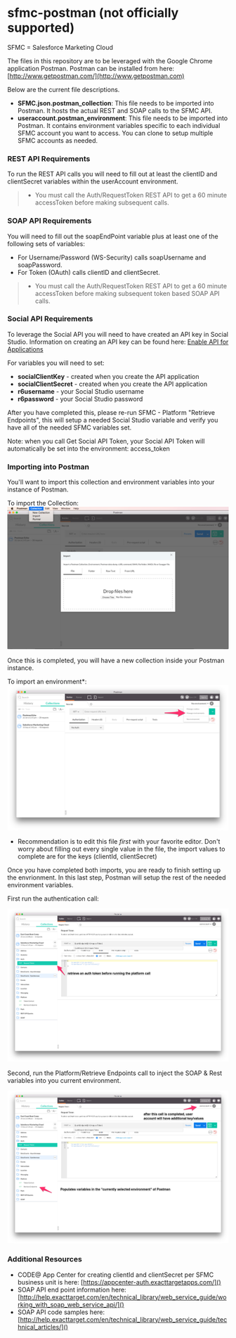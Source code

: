 # sfmc-postman (not officially supported)

SFMC = Salesforce Marketing Cloud

The files in this repository are to be leveraged with the Google Chrome application Postman. Postman can be installed from here: [http://www.getpostman.com/](http://www.getpostman.com)

Below are the current file descriptions.

- **SFMC.json.postman_collection**: This file needs to be imported into Postman. It hosts the actual REST and SOAP calls to the SFMC API.
- **useraccount.postman_environment**: This file needs to be imported into Postman. It contains environment variables specific to each individual SFMC account you want to access. You can clone to setup multiple SFMC accounts as needed.

### REST API Requirements
To run the REST API calls you will need to fill out at least the clientID and clientSecret variables within the userAccount environment. 

> * You must call the Auth/RequestToken REST API to get a 60 minute accessToken before making subsequent calls.

### SOAP API Requirements
You will need to fill out the soapEndPoint variable plus at least one of the following sets of variables:

- For Username/Password (WS-Security) calls soapUsername and soapPassword.
- For Token (OAuth) calls clientID and clientSecret.

> * You must call the Auth/RequestToken REST API to get a 60 minute accessToken before making subsequent token based SOAP API calls.

### Social API Requirements
To leverage the Social API you will need to have created an API key in Social Studio. Information on creating an API key can be found here: [Enable API for Applications](https://developer.salesforce.com/docs/atlas.en-us.api_social.meta/api_social/1-enable-api-applications-for-tenant.htm)

For variables you will need to set:
* <b>socialClientKey</b> - created when you create the API application
* <b>socialClientSecret</b> - created when you create the API application
* <b>r6username</b> - your Social Studio username
* <b>r6password</b> - your Social Studio password

After you have completed this, please re-run SFMC - Platform "Retrieve Endpoints", this will setup a needed Social Studio variable and verify you have all of the needed SFMC variables set.

Note: when you call Get Social API Token, your Social API Token will automatically be set into the environment: access_token

### Importing into Postman
You'll want to import this collection and environment variables into your instance of Postman.

To import the Collection:
![alt tag](./images/import-collection.png)

Once this is completed, you will have a new collection inside your Postman instance. 

To import an environment*:
![alt tag](./images/manage-environment.png)

* Recommendation is to edit this file *first* with your favorite editor. Don't worry about filling out every single value in the file, the import values to complete are for the keys (clientId, clientSecret)

Once you have completed both imports, you are ready to finish setting up the envrionment. In this last step, Postman will setup the rest of the needed environment variables.

First run the authentication call:

![alt tag](./images/retrieveauthtoken.png)

Second, run the Platform/Retrieve Endpoints call to inject the SOAP & Rest variables into you current environment.

![alt tag](./images/neededcalls.png)

### Additional Resources
- CODE@ App Center for creating clientId and clientSecret per SFMC business unit is here: [https://appcenter-auth.exacttargetapps.com/]()
- SOAP API end point information here: [http://help.exacttarget.com/en/technical_library/web_service_guide/working_with_soap_web_service_api/]()
- SOAP API code samples here: [http://help.exacttarget.com/en/technical_library/web_service_guide/technical_articles/]()

